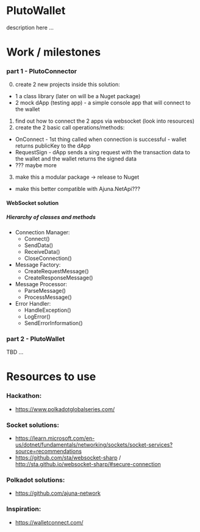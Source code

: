 # PlutoWallet

description here ...

# Work / milestones

### part 1 - PlutoConnector
0) create 2 new projects inside this solution:
  - 1 a class library (later on will be a Nuget package)
  - 2 mock dApp (testing app) - a simple console app that will connect to the wallet
1) find out how to connect the 2 apps via websocket (look into resources)
2) create the 2 basic call operations/methods:
  - OnConnect - 1st thing called when connection is successful - wallet returns publicKey to the dApp
  - RequestSign - dApp sends a sing request with the transaction data to the wallet and the wallet returns the signed data
  - ??? maybe more
3) make this a modular package -> release to Nuget
  - make this better compatible with Ajuna.NetApi???

#### WebSocket solution
##### Hierarchy of classes and methods
- Connection Manager:
  - Connect()
  - SendData()
  - ReceiveData()
  - CloseConnection()
- Message Factory:
  - CreateRequestMessage()
  - CreateResponseMessage()
- Message Processor:
  - ParseMessage()
  - ProcessMessage()
- Error Handler:
  - HandleException()
  - LogError()
  - SendErrorInformation()

### part 2 - PlutoWallet
TBD ...

# Resources to use

### Hackathon:
- https://www.polkadotglobalseries.com/

### Socket solutions:
- https://learn.microsoft.com/en-us/dotnet/fundamentals/networking/sockets/socket-services?source=recommendations
- https://github.com/sta/websocket-sharp / http://sta.github.io/websocket-sharp/#secure-connection

### Polkadot solutions:
- https://github.com/ajuna-network

### Inspiration:
- https://walletconnect.com/
